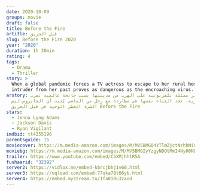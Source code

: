 ```yaml
---
date: 2020-10-09
groups: movie
draft: false
title: Before the Fire
artitle: قبل الحريق
slug: Before the Fire 2020
year: "2020"
duration: 1h 30min
rating: 4
tags:
  - Drama
  - Thriller
story: >
  When a global pandemic forces a TV actress to escape to her rural hometown, an
  intruder from her past proves as dangerous as the encroaching virus.
arstory: عندما تُجبر ممثلة تلفزيونية على الهرب من مدينتها بسبب جائحة عالمية تضرب
  البشرية، تجد الفتاة نفسها في مطاردة مع رجل من الماضي يُثبت أن الفايروس ليس
  الشيء الخطر الوحيد في قبل الحريق Before the Fire
stars:
  - Jenna Lyng Adams
  - Jackson Davis
  - Ryan Vigilant
imdbid: tt4255196
parentsguide: 15
moviecover: https://m.media-amazon.com/images/M/MV5BMGQ4YTlmZjctNzhhNi00ZTFiLWE5MDEtYWQ2YTc5NWYxMzYwXkEyXkFqcGdeQXVyMzMzMDQ3MzY@._V1_.jpg
moviebg: https://m.media-amazon.com/images/M/MV5BMGIyYzgyNDQtMmI4Ny00NDdmLTkxNTAtZjQwM2U1ZjJiOGUxXkEyXkFqcGdeQXVyMzE4OTg0MzI@._V1_SX1777_CR0,0,1777,999_AL_.jpg
trailer: https://www.youtube.com/embed/C5XMjhhlR5A
fushaarid: "32392"
server2: https://vidlox.me/embed-k6rcjbhj1v60.html
server3: https://uqload.com/embed-77qka78t66yb.html
server4: https://embed.mystream.to/1fa010u3zaod
---
```

